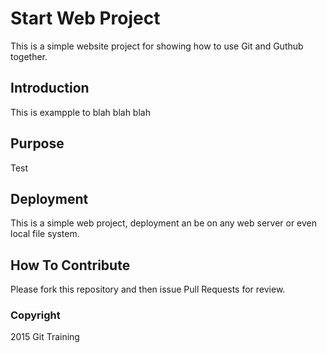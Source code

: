 # Start Web Project

This is a simple website project for showing how to use Git and Guthub together.

## Introduction

This is exampple to blah blah blah

## Purpose

Test

## Deployment

This is a simple web project, deployment an be on any web server or even local file system.

## How To Contribute

Please fork this repository and then issue Pull Requests for review.

### Copyright

2015 Git Training